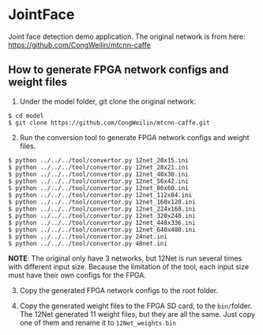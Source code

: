 # JointFace
Joint face detection demo application. The original network is from here: https://github.com/CongWeilin/mtcnn-caffe

## How to generate FPGA network configs and weight files

1. Under the model folder, git clone the original network:
```console
$ cd model
$ git clone https://github.com/CongWeilin/mtcnn-caffe.git
```

2. Run the conversion tool to generate FPGA network configs and weight files.
```console
$ python ../../../tool/convertor.py 12net_20x15.ini
$ python ../../../tool/convertor.py 12net_28x21.ini
$ python ../../../tool/convertor.py 12net_40x30.ini
$ python ../../../tool/convertor.py 12net_56x42.ini
$ python ../../../tool/convertor.py 12net_80x60.ini
$ python ../../../tool/convertor.py 12net_112x84.ini
$ python ../../../tool/convertor.py 12net_160x120.ini
$ python ../../../tool/convertor.py 12net_224x168.ini
$ python ../../../tool/convertor.py 12net_320x240.ini
$ python ../../../tool/convertor.py 12net_448x336.ini
$ python ../../../tool/convertor.py 12net_640x480.ini
$ python ../../../tool/convertor.py 24net.ini
$ python ../../../tool/convertor.py 48net.ini
```
**NOTE**: The original only have 3 networks, but 12Net is run several times with different input size.
Because the limitation of the tool, each input size must have their own configs for the FPGA.

3. Copy the generated FPGA network configs to the root folder.

4. Copy the generated weight files to the FPGA SD card, to the `bin/`folder.
The 12Net generated 11 weight files, but they are all the same. Just copy one of them and rename it to `12Net_weights.bin`

